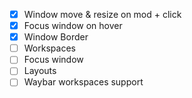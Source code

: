 - [X] Window move & resize on mod + click
- [X] Focus window on hover
- [X] Window Border
- [ ] Workspaces
- [ ] Focus window
- [ ] Layouts
- [ ] Waybar workspaces support
